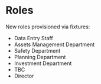 # Roles

New roles provisioned via fixtures:
- Data Entry Staff
- Assets Management Department
- Safety Department
- Planning Department
- Investment Department
- TBC
- Director
